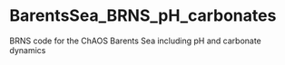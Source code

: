 # BarentsSea_BRNS_pH_carbonates
BRNS code for the ChAOS Barents Sea including pH and carbonate dynamics
